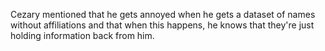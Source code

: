 Cezary mentioned that he gets annoyed when he gets
a dataset of names without affiliations and that when
this happens, he knows that they're just holding
information back from him.
